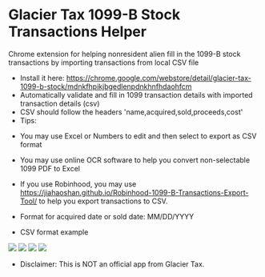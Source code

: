# Glacier Tax 1099-B Stock Transactions Helper

Chrome extension for helping nonresident alien fill in the 1099-B stock transactions by importing transactions from local CSV file
* Install it here: https://chrome.google.com/webstore/detail/glacier-tax-1099-b-stock/mdnkfhpikjbgedlenpdnkhnfhdaohfcm
* Automatically validate and fill in 1099 transaction details with imported transaction details (csv)
* CSV should follow the headers 'name,acquired,sold,proceeds,cost'
* Tips: 
- You may use Excel or Numbers to edit and then select to export as CSV format
- You may use online OCR software to help you convert non-selectable 1099 PDF to Excel
- If you use Robinhood, you may use https://jiahaoshan.github.io/Robinhood-1099-B-Transactions-Export-Tool/ to help you export transactions to CSV.
- Format for acquired date or sold date: MM/DD/YYYY

- CSV format example 
<img src="https://lh3.googleusercontent.com/k8PNDDnTFJ2z4VOiSsPIUxDNSabxhn4nICzgoE_42nuMvlV2zt0zpe2_5_XwZCW2AHov9g834A=s1280-h800-e365-rw">


<img src="https://lh3.googleusercontent.com/lDdUFP9tIUGoKjS2R-fd6oQtLnMqw58OkYT0n6N8TG08RMLTRpZG0jW_d2SA5ynR6jdQaSkNVw=s1280-h800-e365-rw">
<img src="https://lh3.googleusercontent.com/Jw8WK7jymMCsVztOa3IZQq3rWpo5_BRKVhKBg044jfZH30B7X54VsKtIb1iDD-Ioa9b2KVXw=s1280-h800-e365-rw">
<img src="https://lh3.googleusercontent.com/I2z1f8Kpf6WpZlIa0Z2iRmJcxliiSp7YmYDwjk7VE1TW6fvO38SXCYoNvySe9L-BiOtcWzGCig=s1280-h800-e365-rw">

* Disclaimer: This is NOT an official app from Glacier Tax. 
